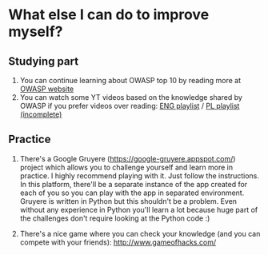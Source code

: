 # What else I can do to improve myself?

## Studying part

1. You can continue learning about OWASP top 10 by reading more at [OWASP website](https://www.owasp.org/index.php/Top_10-2017_Top_10)
2. You can watch some YT videos based on the knowledge shared by OWASP if you prefer videos over reading: [ENG playlist](https://www.youtube.com/watch?v=rWHvp7rUka8&list=PLyqga7AXMtPPuibxp1N0TdyDrKwP9H_jD&index=1) / [PL playlist (incomplete)](https://www.youtube.com/watch?v=3HdGkshOoOg&index=1&list=PLS4wD4sorSGC8j8Gln4IVyUqVZpkIE0Rp)

## Practice

1. There's a Google Gruyere (https://google-gruyere.appspot.com/) project which allows you to challenge yourself and learn more in practice. I highly recommend playing with it. Just follow the instructions. In this platform, there'll be a separate instance of the app created for each of you so you can play with the app in separated environment.
Gruyere is written in Python but this shouldn't be a problem. Even without any experience in Python you'll learn a lot because huge part of the challenges don't require looking at the Python code :)

2. There's a nice game where you can check your knowledge (and you can compete with your friends): http://www.gameofhacks.com/
